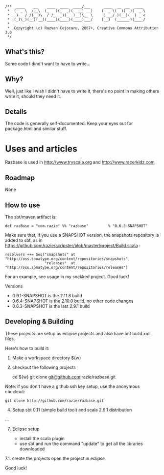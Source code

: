     /**  ____    __    ____  ____  ____/___      ____  __  __  ____
     *  (  _ \  /__\  (_   )(_  _)( ___) __)    (  _ \(  )(  )(  _ \
     *   )   / /(__)\  / /_  _)(_  )__)\__ \     )___/ )(__)(  ) _ <
     *  (_)\_)(__)(__)(____)(____)(____)___/    (__)  (______)(____/
     *                      
     *  Copyright (c) Razvan Cojocaru, 2007+, Creative Commons Attribution 3.0
     */

What's this?
------------
Some code I dind't want to have to write...


Why?
----
Well, just like i wish I didn't have to write it, there's no point in making others write it, should they need it. 


Details
-------
The code is generally self-documented. Keep your eyes out for package.html and similar stuff.


Uses and articles
==============

Razbase is used in http://www.tryscala.org and http://www.racerkidz.com


Roadmap
-------
None


How to use
---------------------

The sbt/maven artifact is:  

    def razBase = "com.razie" %% "razbase"         % "0.6.3-SNAPSHOT"

Make sure that, if you use a SNAPSHOT version, the snapshots repository is added to sbt, as in https://github.com/razie/scripster/blob/master/project/Build.scala :

    resolvers ++= Seq("snapshots" at "http://oss.sonatype.org/content/repositories/snapshots",
                      "releases"  at "http://oss.sonatype.org/content/repositories/releases")

For an example, see usage in my snakked project. Good luck!

Versions

- 0.9.1-SNAPSHOT is the 2.11.8 build
- 0.6.4-SNAPSHOT is the 2.10.0 build, no other code changes
- 0.6.3-SNAPSHOT is the last 2.9.1 build


Developing & Building
---------------------

These projects are setup as eclipse projects and also have ant build.xml files.

Here's how to build it:

1. Make a workspace directory ${w}
2. checkout the following projects

   cd ${w}
   git clone git@github.com:razie/razbase.git

Note: if you don't have a github ssh key setup, use the anonymous checkout:

    git clone http://github.com/razie/razbase.git

4. Setup sbt 0.11 (simple build tool) and scala 2.9.1 distribution

... 

7. Eclipse setup

   * install the scala plugin 
   * use sbt and run the command "update" to get all the libraries downloaded
   
7.1. create the projects
   open the project in eclipse


Good luck!


